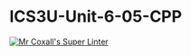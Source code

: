 # ICS3U-Unit-6-05-CPP
[![Mr Coxall's Super Linter](https://github.com/zaida-hammmel2108/ICS3U-Unit6-05-CPP/workflows/Mr%20Coxall's%20Super%20Linter/badge.svg)](https://github.com/zaida-hammmel2108/ICS3U-Unit6-05-CPP/actions/)
